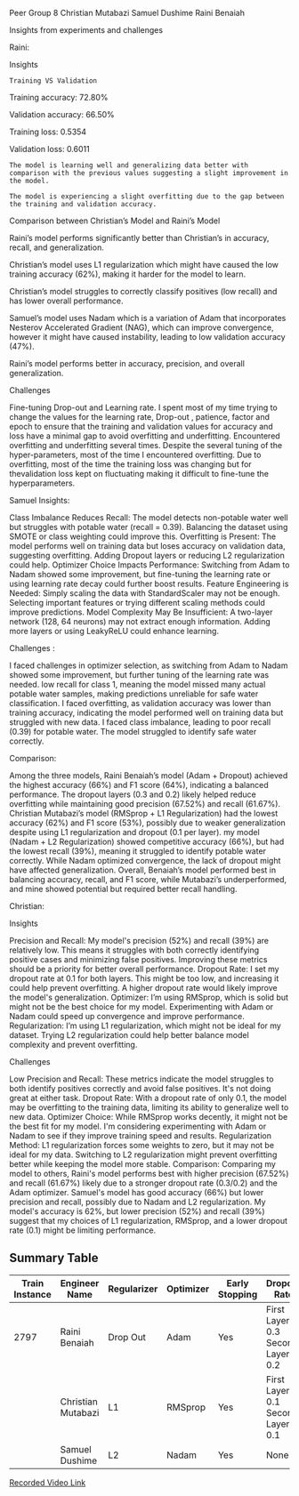 Peer Group 8
Christian Mutabazi
Samuel Dushime
Raini Benaiah 


Insights from experiments and challenges

Raini:

Insights
    
    Training VS Validation 

Training accuracy: 72.80%

Validation accuracy: 66.50%

Training loss: 0.5354

Validation loss: 0.6011
    
    The model is learning well and generalizing data better with comparison with the previous values suggesting a slight improvement in the model. 
    
    The model is experiencing a slight overfitting due to the gap between the training and validation accuracy. 
 
  Comparison between Christian’s Model and Raini’s Model

Raini’s  model performs significantly better than Christian’s in accuracy, recall, and generalization.

Christian’s model uses  L1 regularization which might have caused the low training accuracy (62%), making it harder for the model to learn.

Christian’s model struggles to correctly classify positives (low recall) and has lower overall performance.

Samuel’s model uses Nadam which is a variation of Adam that incorporates Nesterov Accelerated Gradient (NAG), which can improve convergence, however it might have  caused instability, leading to low validation accuracy (47%).

Raini’s model performs better in accuracy, precision, and overall generalization.

Challenges 

Fine-tuning Drop-out and Learning rate. I spent most of my time trying to change the values for the learning rate, Drop-out , patience, factor and epoch to ensure that the training and validation values for accuracy and loss have a minimal gap to avoid overfitting and underfitting.
Encountered overfitting and underfitting several times. Despite the several tuning of the hyper-parameters, most of the time I encountered overfitting.
Due to overfitting, most of the time the training loss was changing but for thevalidation loss kept on fluctuating making it difficult to fine-tune the hyperparameters.
 
 Samuel 
	Insights:

Class Imbalance Reduces Recall: The model detects non-potable water well but struggles with potable water (recall = 0.39). Balancing the dataset using SMOTE or class weighting could improve this.
Overfitting is Present: The model performs well on training data but loses accuracy on validation data, suggesting overfitting. Adding Dropout layers or reducing L2 regularization could help.
Optimizer Choice Impacts Performance: Switching from Adam to Nadam showed some improvement, but fine-tuning the learning rate or using learning rate decay could further boost results.
Feature Engineering is Needed:  Simply scaling the data with StandardScaler may not be enough. Selecting important features or trying different scaling methods could improve predictions.
Model Complexity May Be Insufficient: A two-layer network (128, 64 neurons) may not extract enough information. Adding more layers or using LeakyReLU could enhance learning.

Challenges :

I faced challenges in optimizer selection, as switching from Adam to Nadam showed some improvement, but further tuning of the learning rate was needed.
low recall for class 1, meaning the model missed many actual potable water samples, making predictions unreliable for safe water classification.
I faced overfitting, as validation accuracy was lower than training accuracy, indicating the model performed well on training data but struggled with new data.
I faced class imbalance, leading to poor recall (0.39) for potable water. The model struggled to identify safe water correctly.
	
Comparison:

Among the three models, Raini Benaiah’s model (Adam + Dropout) achieved the highest accuracy (66%) and F1 score (64%), indicating a balanced performance. The dropout layers (0.3 and 0.2) likely helped reduce overfitting while maintaining good precision (67.52%) and recall (61.67%). Christian Mutabazi’s model (RMSprop + L1 Regularization) had the lowest accuracy (62%) and F1 score (53%), possibly due to weaker generalization despite using L1 regularization and dropout (0.1 per layer). my model (Nadam + L2 Regularization) showed competitive accuracy (66%), but had the lowest recall (39%), meaning it struggled to identify potable water correctly. While Nadam optimized convergence, the lack of dropout might have affected generalization. 
Overall, Benaiah’s model performed best in balancing accuracy, recall, and F1 score, while Mutabazi’s underperformed, and mine showed potential but required better recall handling.


Christian:
	
 Insights

Precision and Recall: My model's precision (52%) and recall (39%) are relatively low. This means it struggles with both correctly identifying positive cases and minimizing false positives. Improving these metrics should be a priority for better overall performance.
Dropout Rate: I set my dropout rate at 0.1 for both layers. This might be too low, and increasing it could help prevent overfitting. A higher dropout rate would likely improve the model's generalization.
Optimizer: I’m using RMSprop, which is solid but might not be the best choice for my model. Experimenting with Adam or Nadam could speed up convergence and improve performance.
Regularization: I’m using L1 regularization, which might not be ideal for my dataset. Trying L2 regularization could help better balance model complexity and prevent overfitting.
	
 Challenges

Low Precision and Recall: These metrics indicate the model struggles to both identify positives correctly and avoid false positives. It's not doing great at either task.
Dropout Rate: With a dropout rate of only 0.1, the model may be overfitting to the training data, limiting its ability to generalize well to new data.
Optimizer Choice: While RMSprop works decently, it might not be the best fit for my model. I'm considering experimenting with Adam or Nadam to see if they improve training speed and results.
Regularization Method: L1 regularization forces some weights to zero, but it may not be ideal for my data. Switching to L2 regularization might prevent overfitting better while keeping the model more stable.
Comparison: Comparing my model to others, Raini's model performs best with higher precision (67.52%) and recall (61.67%) likely due to a stronger dropout rate (0.3/0.2) and the Adam optimizer. Samuel's model has good accuracy (66%) but lower precision and recall, possibly due to Nadam and L2 regularization. My model's accuracy is 62%, but lower precision (52%) and recall (39%) suggest that my choices of L1 regularization, RMSprop, and a lower dropout rate (0.1) might be limiting performance.


 

## Summary Table

| Train Instance | Engineer Name       | Regularizer | Optimizer | Early Stopping | Dropout Rate                 | Accuracy | F1 Score | Recall | Precision |
|---------------|--------------------|-------------|-----------|---------------|------------------------------|----------|----------|--------|-----------|
| 2797          | Raini Benaiah      | Drop Out    | Adam      | Yes           | First Layer = 0.3 <br> Second Layer = 0.2 | 66.00    | 64.00    | 61.67  | 67.52     |
|               | Christian Mutabazi | L1          | RMSprop   | Yes           | First Layer = 0.1 <br> Second Layer = 0.1 | 66.92    | 45.34    | 35.15  | 63.82     |
|               | Samuel Dushime     | L2          | Nadam     | Yes           | None                         | 65.83    | 64.96    | 66.20  | 63.76     |

[Recorded Video Link](https://drive.google.com/file/d/12OySjKpvxvW-K5jqXQr-6f_Pl0SFYf7v/view?usp=sharing)

